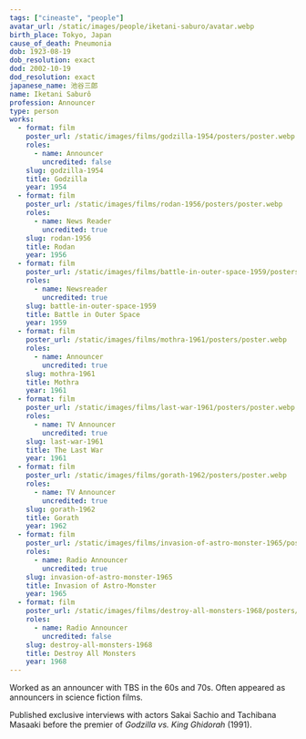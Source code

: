 ```yaml
---
tags: ["cineaste", "people"]
avatar_url: /static/images/people/iketani-saburo/avatar.webp
birth_place: Tokyo, Japan
cause_of_death: Pneumonia
dob: 1923-08-19
dob_resolution: exact
dod: 2002-10-19
dod_resolution: exact
japanese_name: 池谷三郎
name: Iketani Saburô
profession: Announcer
type: person
works:
  - format: film
    poster_url: /static/images/films/godzilla-1954/posters/poster.webp
    roles:
      - name: Announcer
        uncredited: false
    slug: godzilla-1954
    title: Godzilla
    year: 1954
  - format: film
    poster_url: /static/images/films/rodan-1956/posters/poster.webp
    roles:
      - name: News Reader
        uncredited: true
    slug: rodan-1956
    title: Rodan
    year: 1956
  - format: film
    poster_url: /static/images/films/battle-in-outer-space-1959/posters/poster.webp
    roles:
      - name: Newsreader
        uncredited: true
    slug: battle-in-outer-space-1959
    title: Battle in Outer Space
    year: 1959
  - format: film
    poster_url: /static/images/films/mothra-1961/posters/poster.webp
    roles:
      - name: Announcer
        uncredited: true
    slug: mothra-1961
    title: Mothra
    year: 1961
  - format: film
    poster_url: /static/images/films/last-war-1961/posters/poster.webp
    roles:
      - name: TV Announcer
        uncredited: true
    slug: last-war-1961
    title: The Last War
    year: 1961
  - format: film
    poster_url: /static/images/films/gorath-1962/posters/poster.webp
    roles:
      - name: TV Announcer
        uncredited: true
    slug: gorath-1962
    title: Gorath
    year: 1962
  - format: film
    poster_url: /static/images/films/invasion-of-astro-monster-1965/posters/poster.webp
    roles:
      - name: Radio Announcer
        uncredited: true
    slug: invasion-of-astro-monster-1965
    title: Invasion of Astro-Monster
    year: 1965
  - format: film
    poster_url: /static/images/films/destroy-all-monsters-1968/posters/poster.webp
    roles:
      - name: Radio Announcer
        uncredited: false
    slug: destroy-all-monsters-1968
    title: Destroy All Monsters
    year: 1968
---
```


Worked as an announcer with TBS in the 60s and 70s. Often appeared as announcers
in science fiction films.

Published exclusive interviews with actors Sakai Sachio and Tachibana Masaaki
before the premier of <i>Godzilla vs. King Ghidorah</i> (1991).
